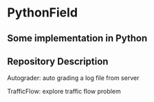# PythonField
## Some implementation in Python

## Repository Description
Autograder: auto grading a log file from server

TrafficFlow: explore traffic flow problem
